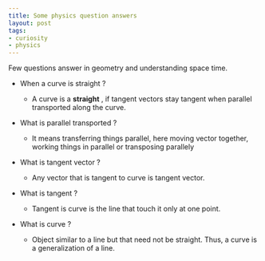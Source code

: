 ```yaml
---
title: Some physics question answers
layout: post
tags:
- curiosity
- physics
---
```


Few questions answer in geometry and understanding space time.

* When a curve is straight  ?
	* A curve is a **straight** , if  tangent vectors stay tangent when parallel transported along the curve.

* What is parallel transported ?
	* It means transferring things parallel, here moving vector together, working things in parallel or transposing parallely

* What is tangent vector ? 
	* Any vector that is tangent to curve is tangent vector.
	
* What is tangent ?
	* Tangent is curve is the line that touch it only at one point.

* What is curve ?
	* Object similar to a line but that need not be straight. Thus, a curve is a generalization of a line.